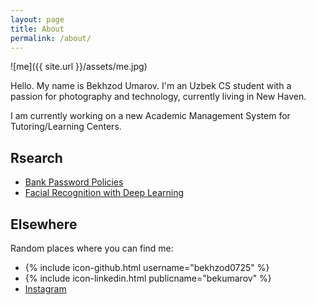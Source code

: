 ```yaml
---
layout: page
title: About
permalink: /about/
---
```


![me]({{ site.url }}/assets/me.jpg)

Hello. My name is Bekhzod Umarov. I'm an Uzbek CS student with a passion for photography and technology, currently living in New Haven. 

I am currently working on a new Academic Management System for Tutoring/Learning Centers.

## Rsearch
- [Bank Password Policies](http://www.unhcfreg.com/#!PasWoRd-eSaMe-Pa-Gaining-access-to-your-bank-account-with-multiple-passwords-impacts-350-million-customers/c5rt/56d5ce580cf2cacdc4211df9)
- [Facial Recognition with Deep Learning](https://www.sharelatex.com/project/5727ca0891581fc01364ed6c/build/154cbe35306-52d78b7e76ed827d/output/output.pdf?compileGroup=standard)

## Elsewhere

Random places where you can find me:
- {% include icon-github.html username="bekhzod0725" %}
- {% include icon-linkedin.html publicname="bekumarov" %}
- [Instagram](http://instagram.com/bekhzod0725)

